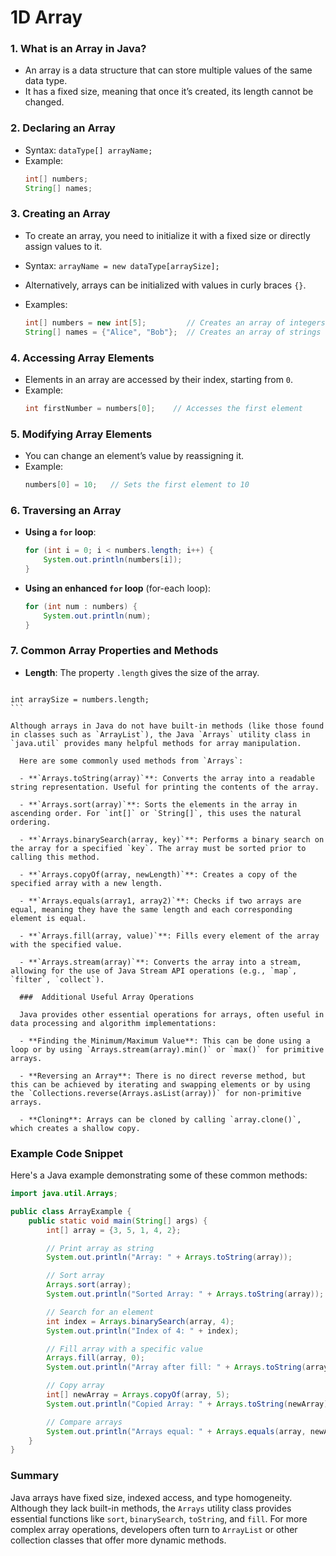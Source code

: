 # 1D Array
### 1. **What is an Array in Java?**
   - An array is a data structure that can store multiple values of the same data type.
   - It has a fixed size, meaning that once it’s created, its length cannot be changed.

### 2. **Declaring an Array**
   - Syntax: `dataType[] arrayName;`
   - Example:
     ```java
     int[] numbers;
     String[] names;
     ```

### 3. **Creating an Array**
   - To create an array, you need to initialize it with a fixed size or directly assign values to it.
   - Syntax: `arrayName = new dataType[arraySize];`
   - Alternatively, arrays can be initialized with values in curly braces `{}`.

   - Examples:
     ```java
     int[] numbers = new int[5];         // Creates an array of integers with 5 elements (default values of 0)
     String[] names = {"Alice", "Bob"};  // Creates an array of strings with 2 elements
     ```

### 4. **Accessing Array Elements**
   - Elements in an array are accessed by their index, starting from `0`.
   - Example:
     ```java
     int firstNumber = numbers[0];    // Accesses the first element
     ```

### 5. **Modifying Array Elements**
   - You can change an element’s value by reassigning it.
   - Example:
     ```java
     numbers[0] = 10;   // Sets the first element to 10
     ```

### 6. **Traversing an Array**
   - **Using a `for` loop**:
     ```java
     for (int i = 0; i < numbers.length; i++) {
         System.out.println(numbers[i]);
     }
     ```
   - **Using an enhanced `for` loop** (for-each loop):
     ```java
     for (int num : numbers) {
         System.out.println(num);
     }
     ```

### 7. **Common Array Properties and Methods**
   - **Length**: The property `.length` gives the size of the array.
     ```java
    int arraySize = numbers.length;
    ```
    
    Although arrays in Java do not have built-in methods (like those found in classes such as `ArrayList`), the Java `Arrays` utility class in `java.util` provides many helpful methods for array manipulation.

      Here are some commonly used methods from `Arrays`:

      - **`Arrays.toString(array)`**: Converts the array into a readable string representation. Useful for printing the contents of the array.

      - **`Arrays.sort(array)`**: Sorts the elements in the array in ascending order. For `int[]` or `String[]`, this uses the natural ordering.

      - **`Arrays.binarySearch(array, key)`**: Performs a binary search on the array for a specified `key`. The array must be sorted prior to calling this method.

      - **`Arrays.copyOf(array, newLength)`**: Creates a copy of the specified array with a new length.

      - **`Arrays.equals(array1, array2)`**: Checks if two arrays are equal, meaning they have the same length and each corresponding element is equal.

      - **`Arrays.fill(array, value)`**: Fills every element of the array with the specified value.

      - **`Arrays.stream(array)`**: Converts the array into a stream, allowing for the use of Java Stream API operations (e.g., `map`, `filter`, `collect`).

      ###  Additional Useful Array Operations

      Java provides other essential operations for arrays, often useful in data processing and algorithm implementations:

      - **Finding the Minimum/Maximum Value**: This can be done using a loop or by using `Arrays.stream(array).min()` or `max()` for primitive arrays.
        
      - **Reversing an Array**: There is no direct reverse method, but this can be achieved by iterating and swapping elements or by using the `Collections.reverse(Arrays.asList(array))` for non-primitive arrays.

      - **Cloning**: Arrays can be cloned by calling `array.clone()`, which creates a shallow copy.

### Example Code Snippet

Here's a Java example demonstrating some of these common methods:

```java
import java.util.Arrays;

public class ArrayExample {
    public static void main(String[] args) {
        int[] array = {3, 5, 1, 4, 2};

        // Print array as string
        System.out.println("Array: " + Arrays.toString(array));

        // Sort array
        Arrays.sort(array);
        System.out.println("Sorted Array: " + Arrays.toString(array));

        // Search for an element
        int index = Arrays.binarySearch(array, 4);
        System.out.println("Index of 4: " + index);

        // Fill array with a specific value
        Arrays.fill(array, 0);
        System.out.println("Array after fill: " + Arrays.toString(array));

        // Copy array
        int[] newArray = Arrays.copyOf(array, 5);
        System.out.println("Copied Array: " + Arrays.toString(newArray));

        // Compare arrays
        System.out.println("Arrays equal: " + Arrays.equals(array, newArray));
    }
}
```

### Summary

Java arrays have fixed size, indexed access, and type homogeneity. Although they lack built-in methods, the `Arrays` utility class provides essential functions like `sort`, `binarySearch`, `toString`, and `fill`. For more complex array operations, developers often turn to `ArrayList` or other collection classes that offer more dynamic methods. 

